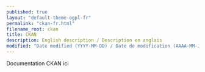 ```yaml
---
published: true
layout: "default-theme-ogpl-fr"
permalink: "ckan-fr.html"
filename_root: ckan
title: CKAN
description: English description / Description en anglais
modified: "Date modified (YYYY-MM-DD) / Date de modification (AAAA-MM-JJ)"
---
```


Documentation CKAN ici
